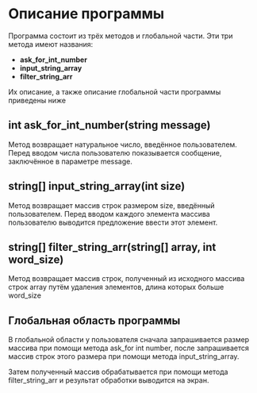 # Описание программы

Программа состоит из трёх методов и глобальной части. Эти три метода имеют названия: 
* **ask_for_int_number**
* **input_string_array**
* **filter_string_arr**

 Их описание, а также описание глобальной части программы приведены ниже
 
## **int** ask_for_int_number(**string** message)
Метод возвращает натуральное число, введённое пользователем. Перед вводом числа пользователю показывается сообщение, заключённое в параметре message.

## **string[]** input_string_array(**int** size)
Метод возвращает массив строк размером size, введённый пользователем. Перед вводом каждого элемента массива пользователю выводится предложение ввести этот элемент.

## **string[]** filter_string_arr(**string[]** array, **int** word_size)
Метод возвращает массив строк, полученный из исходного массива строк array путём удаления элементов, длина которых больше word_size

## Глобальная область программы
В глобальной области у пользователя сначала запрашивается размер массива при помощи метода ask_for int number, после запрашивается массив строк этого размера при помощи метода input_string_array. 

Затем полученный массив обрабатывается при помощи метода filter_string_arr и результат обработки выводится на экран.